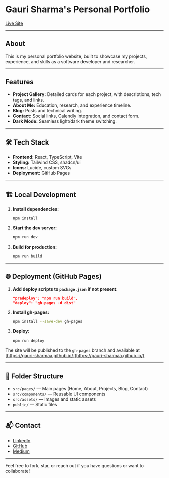# Gauri Sharma's Personal Portfolio

[Live Site](https://gauri-sharmaa.github.io/)

---

## About

This is my personal portfolio website, built to showcase my projects, experience, and skills as a software developer and researcher. 

---

## Features
- **Project Gallery:** Detailed cards for each project, with descriptions, tech tags, and links.
- **About Me:** Education, research, and experience timeline.
- **Blog:** Posts and technical writing.
- **Contact:** Social links, Calendly integration, and contact form.
- **Dark Mode:** Seamless light/dark theme switching.

---

## 🛠️ Tech Stack
- **Frontend:** React, TypeScript, Vite
- **Styling:** Tailwind CSS, shadcn/ui
- **Icons:** Lucide, custom SVGs
- **Deployment:** GitHub Pages

---

## 🏗️ Local Development

1. **Install dependencies:**
   ```sh
   npm install
   ```
2. **Start the dev server:**
   ```sh
   npm run dev
   ```
3. **Build for production:**
   ```sh
   npm run build
   ```

---

## 🌐 Deployment (GitHub Pages)

1. **Add deploy scripts to `package.json` if not present:**
   ```json
   "predeploy": "npm run build",
   "deploy": "gh-pages -d dist"
   ```
2. **Install gh-pages:**
   ```sh
   npm install --save-dev gh-pages
   ```
3. **Deploy:**
   ```sh
   npm run deploy
   ```

The site will be published to the `gh-pages` branch and available at [https://gauri-sharmaa.github.io/](https://gauri-sharmaa.github.io/)

---

## 📁 Folder Structure
- `src/pages/` — Main pages (Home, About, Projects, Blog, Contact)
- `src/components/` — Reusable UI components
- `src/assets/` — Images and static assets
- `public/` — Static files

---

## 📬 Contact
- [LinkedIn](https://www.linkedin.com/in/gs-softwaredev/)
- [GitHub](https://github.com/gauri-sharmaa)
- [Medium](https://medium.com/@gaurisharma1686)

---

Feel free to fork, star, or reach out if you have questions or want to collaborate! 
